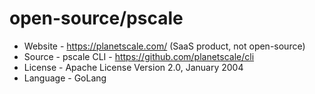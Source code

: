 # open-source/pscale
* Website - https://planetscale.com/ (SaaS product, not open-source)
* Source - pscale CLI - https://github.com/planetscale/cli
* License - Apache License Version 2.0, January 2004
* Language - GoLang
